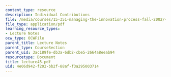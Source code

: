 ```yaml
---
content_type: resource
description: Individual Contributions
file: /media/courses/15-351-managing-the-innovation-process-fall-2002/4e06d942f202bb2f88aff3a295003714_lecture45.pdf
file_type: application/pdf
learning_resource_types:
- Lecture Notes
ocw_type: OCWFile
parent_title: Lecture Notes
parent_type: CourseSection
parent_uid: 3ac189fe-db3a-6db2-cbe5-2664a8eeab94
resourcetype: Document
title: lecture45.pdf
uid: 4e06d942-f202-bb2f-88af-f3a295003714
---
```

